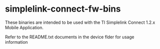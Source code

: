 # simplelink-connect-fw-bins

These binaries are intended to be used with the TI Simplelink Connect 1.2.x Mobile Application.

Refer to the README.txt documents in the device flder for usage information 